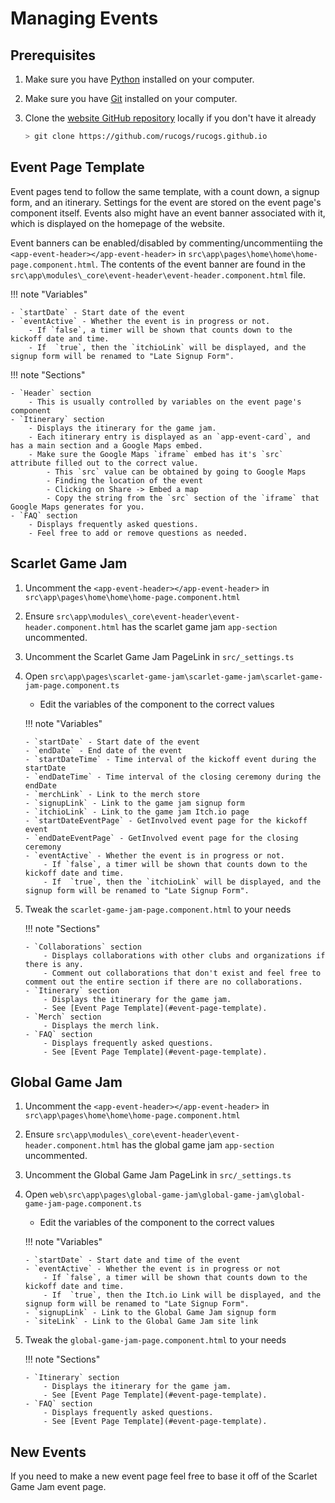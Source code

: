 # Managing Events

## Prerequisites

1. Make sure you have [Python](https://www.python.org/downloads/) installed on your computer.
2. Make sure you have [Git](https://git-scm.com/book/en/v2/Getting-Started-Installing-Git) installed on your computer.
3. Clone the [website GitHub repository](https://github.com/rucogs/rucogs.github.io) locally if you don't have it already

    ```bash
    > git clone https://github.com/rucogs/rucogs.github.io
    ```

## Event Page Template

Event pages tend to follow the same template, with a count down, a signup form, and an itinerary. Settings for the event are stored on the event page's component itself. Events also might have an event banner associated with it, which is displayed on the homepage of the website. 

Event banners can be enabled/disabled by commenting/uncommentiing the `<app-event-header></app-event-header>` in `src\app\pages\home\home\home-page.component.html`. The contents of the event banner are found in the `src\app\modules\_core\event-header\event-header.component.html` file.

!!! note "Variables"

    - `startDate` - Start date of the event
    - `eventActive` - Whether the event is in progress or not.
        - If `false`, a timer will be shown that counts down to the kickoff date and time.
        - If  `true`, then the `itchioLink` will be displayed, and the signup form will be renamed to "Late Signup Form".

!!! note "Sections"

    - `Header` section
        - This is usually controlled by variables on the event page's component
    - `Itinerary` section
        - Displays the itinerary for the game jam.
        - Each itinerary entry is displayed as an `app-event-card`, and has a main section and a Google Maps embed.
        - Make sure the Google Maps `iframe` embed has it's `src` attribute filled out to the correct value.
            - This `src` value can be obtained by going to Google Maps
            - Finding the location of the event
            - Clicking on Share -> Embed a map
            - Copy the string from the `src` section of the `iframe` that Google Maps generates for you.
    - `FAQ` section
        - Displays frequently asked questions.
        - Feel free to add or remove questions as needed.

## Scarlet Game Jam

1.  Uncomment the `<app-event-header></app-event-header>` in `src\app\pages\home\home\home-page.component.html`
2.  Ensure `src\app\modules\_core\event-header\event-header.component.html` has the scarlet game jam `app-section` uncommented.
3.  Uncomment the Scarlet Game Jam PageLink in `src/_settings.ts`  
4.  Open `src\app\pages\scarlet-game-jam\scarlet-game-jam\scarlet-game-jam-page.component.ts`

    -   Edit the variables of the component to the correct values

    !!! note "Variables"

        - `startDate` - Start date of the event
        - `endDate` - End date of the event
        - `startDateTime` - Time interval of the kickoff event during the startDate
        - `endDateTime` - Time interval of the closing ceremony during the endDate
        - `merchLink` - Link to the merch store
        - `signupLink` - Link to the game jam signup form
        - `itchioLink` - Link to the game jam Itch.io page
        - `startDateEventPage` - GetInvolved event page for the kickoff event
        - `endDateEventPage` - GetInvolved event page for the closing ceremony
        - `eventActive` - Whether the event is in progress or not.
            - If `false`, a timer will be shown that counts down to the kickoff date and time.
            - If  `true`, then the `itchioLink` will be displayed, and the signup form will be renamed to "Late Signup Form".

5.  Tweak the `scarlet-game-jam-page.component.html` to your needs

    !!! note "Sections"

        - `Collaborations` section
            - Displays collaborations with other clubs and organizations if there is any.
            - Comment out collaborations that don't exist and feel free to comment out the entire section if there are no collaborations.
        - `Itinerary` section
            - Displays the itinerary for the game jam.
            - See [Event Page Template](#event-page-template).
        - `Merch` section
            - Displays the merch link.
        - `FAQ` section
            - Displays frequently asked questions.
            - See [Event Page Template](#event-page-template).

## Global Game Jam

1.  Uncomment the `<app-event-header></app-event-header>` in `src\app\pages\home\home\home-page.component.html`
2.  Ensure `src\app\modules\_core\event-header\event-header.component.html` has the global game jam `app-section` uncommented.
3.  Uncomment the Global Game Jam PageLink in `src/_settings.ts`
4.  Open `web\src\app\pages\global-game-jam\global-game-jam\global-game-jam-page.component.ts`

    -   Edit the variables of the component to the correct values

    !!! note "Variables"

        - `startDate` - Start date and time of the event
        - `eventActive` - Whether the event is in progress or not
            - If `false`, a timer will be shown that counts down to the kickoff date and time.
            - If  `true`, then the Itch.io Link will be displayed, and the signup form will be renamed to "Late Signup Form".
        - `signupLink` - Link to the Global Game Jam signup form
        - `siteLink` - Link to the Global Game Jam site link

5.  Tweak the `global-game-jam-page.component.html` to your needs

    !!! note "Sections"

        - `Itinerary` section
            - Displays the itinerary for the game jam.
            - See [Event Page Template](#event-page-template).
        - `FAQ` section
            - Displays frequently asked questions.
            - See [Event Page Template](#event-page-template).

## New Events

If you need to make a new event page feel free to base it off of the Scarlet Game Jam event page.
